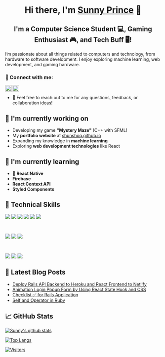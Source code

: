 <h1 align="center">
Hi there, I'm <a href="https://shunshoq.github.io/" target="_blank" rel="noreferrer">Sunny Prince</a> 👋
</h1>

<h2 align="center">
I'm a Computer Science Student 💻, Gaming Enthusiast 🎮, and Tech Buff 🖥!
</h2> 

I’m passionate about all things related to computers and technology, from hardware to software development. I enjoy exploring machine learning, web development, and gaming hardware.

### 🤝 Connect with me:

<a href="https://www.linkedin.com/in/sunnyp2050/"><img align="left" src="https://raw.githubusercontent.com/yushi1007/yushi1007/main/images/linkedin.svg" alt="Sunny Prince | LinkedIn" width="21px"/></a>
<a href="https://github.com/Shunshoq"><img align="left" src="https://raw.githubusercontent.com/yushi1007/yushi1007/main/images/github.svg" alt="Sunny Prince | GitHub" width="21px"/></a>
</br>
- 💬 Feel free to reach out to me for any questions, feedback, or collaboration ideas!

## 🔭 I'm currently working on

- Developing my game **"Mystery Maze"** (C++ with SFML)
- My **portfolio website** at [shunshoq.github.io](https://shunshoq.github.io/)
- Expanding my knowledge in **machine learning**
- Exploring **web development technologies** like React

## 🌱 I'm currently learning

- 📱 **React Native**
- **Firebase**
- **React Context API**
- **Styled Components**  

## 💼 Technical Skills

![](https://img.shields.io/badge/Code-Python-informational?style=flat&logo=python&color=3776AB)
![](https://img.shields.io/badge/Code-JavaScript-informational?style=flat&logo=javascript&color=F7DF1E)
![](https://img.shields.io/badge/Code-HTML5-informational?style=flat&logo=HTML5&color=E34F26)
![](https://img.shields.io/badge/Code-CSS3-informational?style=flat&logo=CSS3&color=1572B6)
![](https://img.shields.io/badge/Code-C++-informational?style=flat&logo=cplusplus&color=00599C)
![](https://img.shields.io/badge/Code-Ruby-informational?style=flat&logo=Ruby&color=CC342D)

</br>

![](https://img.shields.io/badge/Style-Bootstrap-informational?style=flat&logo=Bootstrap&color=7952B3)
![](https://img.shields.io/badge/Style-CSS3-informational?style=flat&logo=CSS3&color=1572B6)
![](https://img.shields.io/badge/Style-styled--components-informational?style=flat&logo=styled-components&color=DB7093)

</br>

![](https://img.shields.io/badge/Tools-Git-informational?style=flat&logo=Git&color=F05032)
![](https://img.shields.io/badge/Tools-GitHub-informational?style=flat&logo=GitHub&color=181717)
![](https://img.shields.io/badge/Tools-Visual_Studio-informational?style=flat&logo=visualstudio&color=5C2D91)

## 📝 Latest Blog Posts

- [Deploy Rails API Backend to Heroku and React Frontend to Netlify](https://yushi95.medium.com/deploy-rails-api-backend-to-heroku-and-react-frontend-to-netlify-b515239d5022)
- [Animation Login Popup Form by Using React State Hook and CSS](https://medium.com/geekculture/animation-login-popup-form-by-using-react-state-hook-and-css-7ecf803f1fa9)
- [Checklist ✅ for Rails Application](https://yushi95.medium.com/checklist-for-rails-application-30868cb4f48b)
- [Self and Operator in Ruby](https://blog.usejournal.com/self-in-ruby-5e8a91fa4602)

## 📈 GitHub Stats 

[![Sunny's github stats](https://github-readme-stats.vercel.app/api?username=Shunshoq)](https://github.com/Shunshoq)

[![Top Langs](https://github-readme-stats.vercel.app/api/top-langs/?username=Shunshoq&layout=compact)](https://github.com/Shunshoq)

[![Visitors](https://visitor-badge.glitch.me/badge?page_id=Shunshoq.Shunshoq)](https://shunshoq.github.io/)

